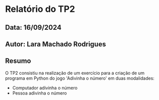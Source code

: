 # Relatório do TP2
## Data: 16/09/2024
## Autor: Lara Machado Rodrigues

## Resumo
O TP2 consistiu na realização de um exercício para a criação de um programa em Python do jogo 'Adivinha o número' em duas modalidades:
- Computador adivinha o número
- Pessoa adivinha o número
